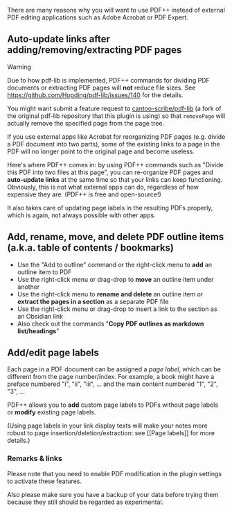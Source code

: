 There are many reasons why you will want to use PDF++ instead of external PDF editing applications such as Adobe Acrobat or PDF Expert.

## Auto-update links after adding/removing/extracting PDF pages

> [!warning]
> Due to how pdf-lib is implemented, PDF++ commands for dividing PDF documents or extracting PDF pages will **not** reduce file sizes. See https://github.com/Hopding/pdf-lib/issues/140 for the details.
> 
> You might want submit a feature request to [cantoo-scribe/pdf-lib](https://github.com/cantoo-scribe/pdf-lib) (a fork of the original pdf-lib repository that this plugin is using) so that `removePage` will actually remove the specified page from the page tree.

If you use external apps like Acrobat for reorganizing PDF pages (e.g. divide a PDF document into two parts), some of the existing links to a page in the PDF will no longer point to the original page and become useless.

Here's where PDF++ comes in: by using PDF++ commands such as "Divide this PDF into two files at this page", you can re-organize PDF pages and **auto-update links** at the same time so that your links can keep functioning.
Obviously, this is not what external apps can do, regardless of how expensive they are. (PDF++ is free and open-source!)

It also takes care of updating page labels in the resulting PDFs properly, which is again, not always possible with other apps.

## Add, rename, move, and delete PDF outline items (a.k.a. table of contents / bookmarks)

- Use the "Add to outline" command or the right-click menu to **add** an outline item to PDF
- Use the right-click menu or drag-drop to **move** an outline item under another
- Use the right-click menu to **rename and delete** an outline item or **extract the pages in a section** as a separate PDF file
- Use the right-click menu or drag-drop to insert a link to the section as an Obsidian link
- Also check out the commands "**Copy PDF outlines as markdown list/headings**"

## Add/edit page labels

Each page in a PDF document can be assigned a *page label*, which can be different from the page number/index. For example, a book might have a preface numbered "i", "ii", "iii", ... and the main content numbered "1", "2", "3", ...

PDF++ allows you to **add** custom page labels to PDFs without page labels or **modify** existing page labels.

(Using page labels in your link display texts will make your notes more robust to page insertion/deletion/extraction: see [[Page labels]] for more details.)

### Remarks & links

Please note that you need to enable PDF modification in the plugin settings to activate these features. 

Also please make sure you have a backup of your data before trying them because they still should be regarded as experimental.
